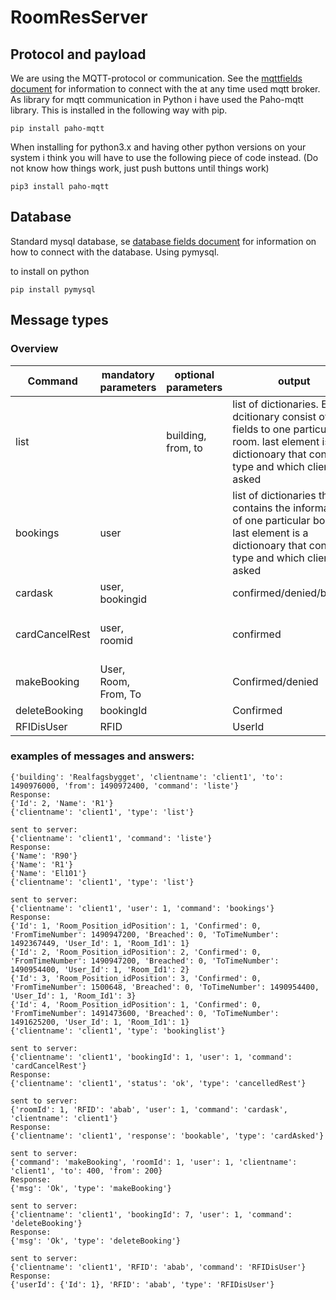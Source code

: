 # RoomResServer

## Protocol and payload
We are using the MQTT-protocol or communication. See the [mqttfields document](mqttFields.py) for information to connect with the at any time used mqtt broker. As library for
mqtt communication in Python i have used the Paho-mqtt library. This is installed in the following way with pip.

```
pip install paho-mqtt
```

When installing for python3.x and having other python versions on your system i think you will have to use the following piece of code instead. (Do not know how things work, just push buttons until things work)

```
pip3 install paho-mqtt
```

## Database

Standard mysql database, se [database fields document](DBfields.py) for information on how to connect with the database.
Using pymysql.

to install on python

```
pip install pymysql
```

## Message types

### Overview

|Command|mandatory parameters|optional parameters|output|implemented|
|---|---|---|---|---|
|list | |building, from, to|list of dictionaries. Every dcitionary consist of the fields to one particular room. last element is a dictionoary that contains type and which client asked|YES|
|bookings|user| |list of dictionaries that contains the information of one particular booking. last element is a dictionoary that contains type and which client asked|YES|
|cardask|user, bookingid|   |confirmed/denied/booked|YES|
|cardCancelRest|user, roomid|   |confirmed|YES (will add checking if time already is expired)|
|makeBooking|User, Room, From, To|  |Confirmed/denied|YES|
|deleteBooking|bookingId|   |Confirmed|YES|
|RFIDisUser|RFID|  |UserId|YES|



### examples of messages and answers:


```
{'building': 'Realfagsbygget', 'clientname': 'client1', 'to': 1490976000, 'from': 1490972400, 'command': 'liste'}
Response:
{'Id': 2, 'Name': 'R1'}
{'clientname': 'client1', 'type': 'list'}

sent to server:
{'clientname': 'client1', 'command': 'liste'}
Response:
{'Name': 'R90'}
{'Name': 'R1'}
{'Name': 'El101'}
{'clientname': 'client1', 'type': 'list'}

sent to server:
{'clientname': 'client1', 'user': 1, 'command': 'bookings'}
Response:
{'Id': 1, 'Room_Position_idPosition': 1, 'Confirmed': 0, 'FromTimeNumber': 1490947200, 'Breached': 0, 'ToTimeNumber': 1492367449, 'User_Id': 1, 'Room_Id1': 1}
{'Id': 2, 'Room_Position_idPosition': 2, 'Confirmed': 0, 'FromTimeNumber': 1490947200, 'Breached': 0, 'ToTimeNumber': 1490954400, 'User_Id': 1, 'Room_Id1': 2}
{'Id': 3, 'Room_Position_idPosition': 3, 'Confirmed': 0, 'FromTimeNumber': 1500648, 'Breached': 0, 'ToTimeNumber': 1490954400, 'User_Id': 1, 'Room_Id1': 3}
{'Id': 4, 'Room_Position_idPosition': 1, 'Confirmed': 0, 'FromTimeNumber': 1491473600, 'Breached': 0, 'ToTimeNumber': 1491625200, 'User_Id': 1, 'Room_Id1': 1}
{'clientname': 'client1', 'type': 'bookinglist'}

sent to server:
{'clientname': 'client1', 'bookingId': 1, 'user': 1, 'command': 'cardCancelRest'}
Response:
{'clientname': 'client1', 'status': 'ok', 'type': 'cancelledRest'}

sent to server:
{'roomId': 1, 'RFID': 'abab', 'user': 1, 'command': 'cardask', 'clientname': 'client1'}
Response:
{'clientname': 'client1', 'response': 'bookable', 'type': 'cardAsked'}

sent to server:
{'command': 'makeBooking', 'roomId': 1, 'user': 1, 'clientname': 'client1', 'to': 400, 'from': 200}
Response:
{'msg': 'Ok', 'type': 'makeBooking'}

sent to server:
{'clientname': 'client1', 'bookingId': 7, 'user': 1, 'command': 'deleteBooking'}
Response:
{'msg': 'Ok', 'type': 'deleteBooking'}

sent to server:
{'clientname': 'client1', 'RFID': 'abab', 'command': 'RFIDisUser'}
Response:
{'userId': {'Id': 1}, 'RFID': 'abab', 'type': 'RFIDisUser'}
```